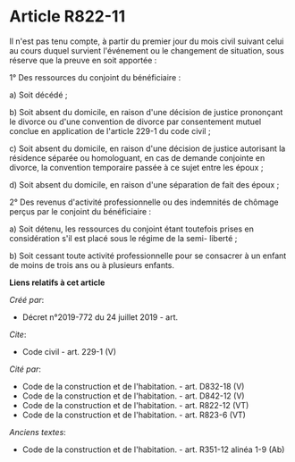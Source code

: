 # Article R822-11

Il n'est pas tenu compte, à partir du premier jour du mois civil suivant celui au cours duquel survient l'événement ou le
changement de situation, sous réserve que la preuve en soit apportée :

1° Des ressources du conjoint du bénéficiaire :

a) Soit décédé ;

b) Soit absent du domicile, en raison d'une décision de justice prononçant le divorce ou d'une convention de divorce par
consentement mutuel conclue en application de l'article 229-1 du code civil ;

c) Soit absent du domicile, en raison d'une décision de justice autorisant la résidence séparée ou homologuant, en cas de
demande conjointe en divorce, la convention temporaire passée à ce sujet entre les époux ;

d) Soit absent du domicile, en raison d'une séparation de fait des époux ;

2° Des revenus d'activité professionnelle ou des indemnités de chômage perçus par le conjoint du bénéficiaire :

a) Soit détenu, les ressources du conjoint étant toutefois prises en considération s'il est placé sous le régime de la semi-
liberté ;

b) Soit cessant toute activité professionnelle pour se consacrer à un enfant de moins de trois ans ou à plusieurs enfants.

**Liens relatifs à cet article**

_Créé par_:

  - Décret n°2019-772 du 24 juillet 2019 - art.

_Cite_:

  - Code civil - art. 229-1 (V)

_Cité par_:

  - Code de la construction et de l'habitation. - art. D832-18 (V)
  - Code de la construction et de l'habitation. - art. D842-12 (V)
  - Code de la construction et de l'habitation. - art. R822-12 (VT)
  - Code de la construction et de l'habitation. - art. R823-6 (VT)

_Anciens textes_:

  - Code de la construction et de l'habitation. - art. R351-12 alinéa 1-9 (Ab)
